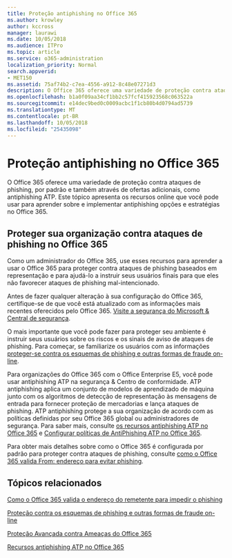```yaml
---
title: Proteção antiphishing no Office 365
ms.author: krowley
author: kccross
manager: laurawi
ms.date: 10/05/2018
ms.audience: ITPro
ms.topic: article
ms.service: o365-administration
localization_priority: Normal
search.appverid:
- MET150
ms.assetid: 75af74b2-c7ea-4556-a912-8c48e07271d3
description: O Office 365 oferece uma variedade de proteção contra ataques de phishing, por padrão e também através de ofertas adicionais, como antiphishing ATP. Este tópico apresenta os recursos online que você pode usar para aprender sobre e implementar antiphishing opções e estratégias no Office 365.
ms.openlocfilehash: b1a0f09aa34cf1bb2c57fcf415923568c063522a
ms.sourcegitcommit: e14dec9bed0c0009acbc1f1cb80b4d0794ad5739
ms.translationtype: MT
ms.contentlocale: pt-BR
ms.lasthandoff: 10/05/2018
ms.locfileid: "25435098"
---
```

# <a name="anti-phishing-protection-in-office-365"></a>Proteção antiphishing no Office 365

O Office 365 oferece uma variedade de proteção contra ataques de phishing, por padrão e também através de ofertas adicionais, como antiphishing ATP. Este tópico apresenta os recursos online que você pode usar para aprender sobre e implementar antiphishing opções e estratégias no Office 365.
  
## <a name="protect-your-organization-against-phishing-attacks-in-office-365"></a>Proteger sua organização contra ataques de phishing no Office 365

Como um administrador do Office 365, use esses recursos para aprender a usar o Office 365 para proteger contra ataques de phishing baseados em representação e para ajudá-lo a instruir seus usuários finais para que eles não favorecer ataques de phishing mal-intencionado.
  
Antes de fazer qualquer alteração à sua configuração do Office 365, certifique-se de que você está atualizado com as informações mais recentes oferecidos pelo Office 365. [Visite a segurança do Microsoft &amp; Central de segurança](https://www.microsoft.com/security/default.aspx).
  
O mais importante que você pode fazer para proteger seu ambiente é instruir seus usuários sobre os riscos e os sinais de aviso de ataques de phishing. Para começar, se familiarize os usuários com as informações [proteger-se contra os esquemas de phishing e outras formas de fraude on-line](https://support.office.com/article/f84750b4-2f2c-46c3-89f6-e65f7f8c3546).
  
Para organizações do Office 365 com o Office Enterprise E5, você pode usar antiphishing ATP na segurança &amp; Centro de conformidade. ATP antiphishing aplica um conjunto de modelos de aprendizado de máquina junto com os algoritmos de detecção de representação às mensagens de entrada para fornecer proteção de mercadorias e lança ataques de phishing. ATP antiphishing protege a sua organização de acordo com as políticas definidas por seu Office 365 global ou administradores de segurança. Para saber mais, consulte [os recursos antiphishing ATP no Office 365](atp-anti-phishing.md) e [Configurar políticas de AntiPhishing ATP no Office 365](set-up-atp-anti-phishing-policies.md).
  
Para obter mais detalhes sobre como o Office 365 é configurada por padrão para proteger contra ataques de phishing, consulte [como o Office 365 valida From: endereço para evitar phishing](how-office-365-validates-the-from-address.md).
  
## <a name="related-topics"></a>Tópicos relacionados

[Como o Office 365 valida o endereço do remetente para impedir o phishing](how-office-365-validates-the-from-address.md)
  
[Proteção contra os esquemas de phishing e outras formas de fraude on-line](https://support.office.com/article/f84750b4-2f2c-46c3-89f6-e65f7f8c3546)
  
[Proteção Avançada contra Ameaças do Office 365](office-365-atp.md) 
  
[Recursos antiphishing ATP no Office 365](atp-anti-phishing.md)
  

